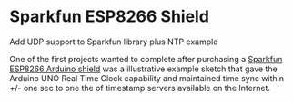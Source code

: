 # Sparkfun ESP8266 Shield
Add UDP support to Sparkfun library plus NTP example

One of the first projects wanted to complete after purchasing a <a href="https://www.sparkfun.com/products/13287">Sparkfun ESP8266 Arduino shield</a> was a illustrative example sketch that gave the Arduino UNO Real Time Clock capability and maintained time sync within +/- one sec to one the of timestamp servers available on the Internet. 












